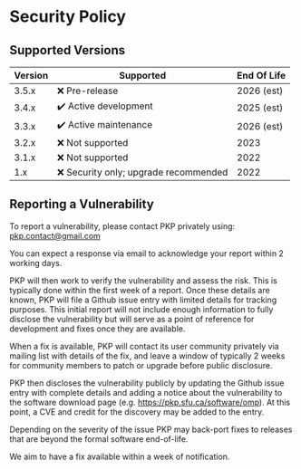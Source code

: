 # Security Policy

## Supported Versions

| Version | Supported                                             | End Of Life   |
| ------- | ----------------------------------------------------- | ------------- |
| 3.5.x   | :x: Pre-release                                       | 2026 (est)    |
| 3.4.x   | :heavy_check_mark: Active development                 | 2025 (est)    |
| 3.3.x   | :heavy_check_mark: Active maintenance                 | 2026 (est)    |
| 3.2.x   | :x: Not supported                                     | 2023          |
| 3.1.x   | :x: Not supported                                     | 2022          |
| 1.x     | :x: Security only; upgrade recommended                | 2022          |

## Reporting a Vulnerability

To report a vulnerability, please contact PKP privately using: pkp.contact@gmail.com

You can expect a response via email to acknowledge your report within 2 working days.

PKP will then work to verify the vulnerability and assess the risk. This is typically done within the first week of a report. Once these details are known, PKP will file a Github issue entry with limited details for tracking purposes. This initial report will not include enough information to fully disclose the vulnerability but will serve as a point of reference for development and fixes once they are available.

When a fix is available, PKP will contact its user community privately via mailing list with details of the fix, and leave a window of typically 2 weeks for community members to patch or upgrade before public disclosure.

PKP then discloses the vulnerability publicly by updating the Github issue entry with complete details and adding a notice about the vulnerability to the software download page (e.g. https://pkp.sfu.ca/software/omp). At this point, a CVE and credit for the discovery may be added to the entry.

Depending on the severity of the issue PKP may back-port fixes to releases that are beyond the formal software end-of-life.

We aim to have a fix available within a week of notification.
